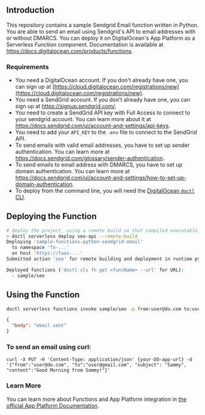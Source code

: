 #

## Introduction

This repository contains a sample Sendgrid Email function written in Python. You are able to send an email using Sendgrid's API to email addresses with or without DMARCS. You can deploy it on DigitalOcean's App Platform as a Serverless Function component.
Documentation is available at https://docs.digitalocean.com/products/functions.

### Requirements

- You need a DigitalOcean account. If you don't already have one, you can sign up at [https://cloud.digitalocean.com/registrations/new](https://cloud.digitalocean.com/registrations/new).
- You need a SendGrid account. If you don't already have one, you can sign up at https://signup.sendgrid.com/.
- You need to create a SendGrid API key with Full Access to connect to your sendgrid account. You can learn more about it at https://docs.sendgrid.com/ui/account-and-settings/api-keys.
- You need to add your `API_KEY` to the `.env` file to connect to the SendGrid API.
- To send emails with valid email addresses, you have to set up sender authentication. You can learn more at https://docs.sendgrid.com/glossary/sender-authentication.
- To send emails to email address with DMARCS, you have to set up domain authentication. You can learn more at https://docs.sendgrid.com/ui/account-and-settings/how-to-set-up-domain-authentication.
- To deploy from the command line, you will need the [DigitalOcean `doctl` CLI](https://github.com/digitalocean/doctl/releases).

## Deploying the Function

```bash
# deploy the project, using a remote build so that compiled executable matched runtime environment
> doctl serverless deploy seo-api --remote-build
Deploying 'sample-functions-python-sendgrid-email'
  to namespace 'fn-...'
  on host 'https://faas-...'
Submitted action 'seo' for remote building and deployment in runtime python:default (id: ...)

Deployed functions ('doctl sls fn get <funcName> --url' for URL):
  - sample/seo
```

## Using the Function

```bash
doctl serverless functions invoke sample/seo -p from:user@do.com to:user@gmail.com subject:Sammy content:Good Morning from Sammy.
```

```json
{
  "body": "email sent"
}
```

### To send an email using curl:

```
curl -X PUT -H 'Content-Type: application/json' {your-DO-app-url} -d '{"from":"user@do.com", "to":"user@gmail.com", "subject": "Sammy", "content":"Good Morning from Sammy!"}'
```

### Learn More

You can learn more about Functions and App Platform integration in [the official App Platform Documentation](https://www.digitalocean.com/docs/app-platform/).
